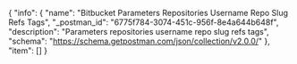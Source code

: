 {
  "info": {
    "name": "Bitbucket Parameters Repositories Username Repo Slug Refs Tags",
    "_postman_id": "6775f784-3074-451c-956f-8e4a644b648f",
    "description": "Parameters repositories username repo slug refs tags",
    "schema": "https://schema.getpostman.com/json/collection/v2.0.0/"
  },
  "item": []
}
